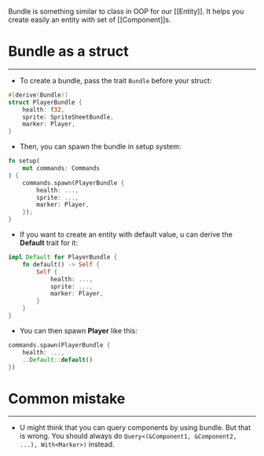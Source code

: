 Bundle is something similar to class in OOP for our [[Entity]]. It helps you create easily an entity with set of [[Component]]s.

# Bundle as a struct
---
- To create a bundle, pass the trait `Bundle` before your struct:
```rust
#[derive(Bundle)]
struct PlayerBundle {
	health: f32,
	sprite: SpriteSheetBundle,
	marker: Player,
}
```

- Then, you can spawn the bundle in setup system:
```rust
fn setup(
	mut commands: Commands
) {
	commands.spawn(PlayerBundle {
		health: ...,
		sprite: ...,
		marker: Player,
	});
}
```

- If you want to create an entity with default value, u can derive the **Default** trait for it:
```rust
impl Default for PlayerBundle {
	fn default() -> Self {
		Self {
			health: ...,
			sprite: ...,
			marker: Player,
		}
	}
}
```

- You can then spawn **Player** like this:
```rust
commands.spawn(PlayerBundle {
	health: ...,
	..Default::default()
})
```

# Common mistake
---
- U might think that you can query components by using bundle. But that is wrong. You should always do `Query<(&Component1, &Component2, ...), With<Marker>)` instead.